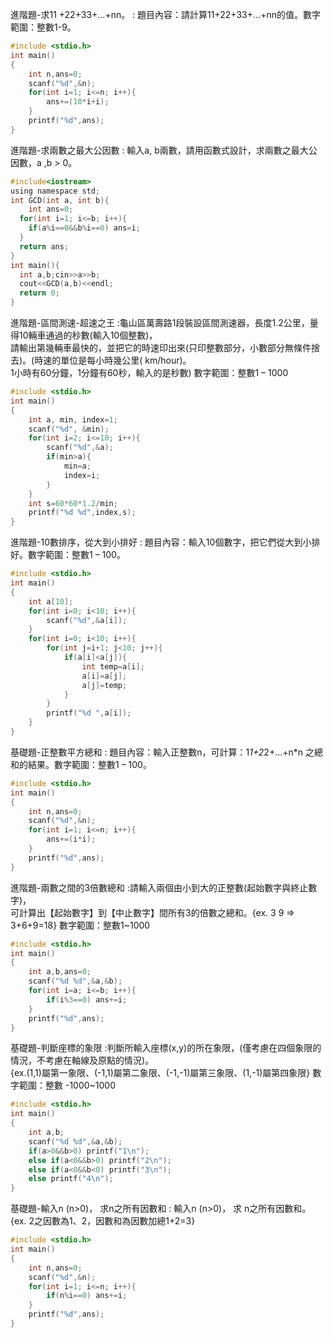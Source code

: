 進階題-求11 +22+33+…+nn。 : 題目內容：請計算11+22+33+…+nn的值。數字範圍：整數1-9。  
```C
#include <stdio.h>
int main()
{
	int n,ans=0;
	scanf("%d",&n);
	for(int i=1; i<=n; i++){
		ans+=(10*i+i);
	}
	printf("%d",ans);
}
```
進階題-求兩數之最大公因數 : 輸入a, b兩數，請用函數式設計，求兩數之最大公因數，a ,b > 0。  
```C
#include<iostream>
using namespace std;
int GCD(int a, int b){
	int ans=0;
  for(int i=1; i<=b; i++){
  	if(a%i==0&&b%i==0) ans=i;
  }
  return ans;
}
int main(){
  int a,b;cin>>a>>b;
  cout<<GCD(a,b)<<endl;
  return 0;
}
```
進階題-區間測速-超速之王 :龜山區萬壽路1段裝設區間測速器，長度1.2公里，量得10輛車通過的秒數(輸入10個整數)，  
請輸出第幾輛車最快的，並把它的時速印出來(只印整數部分，小數部分無條件捨去)。(時速的單位是每小時幾公里( km/hour)。  
1小時有60分鐘，1分鐘有60秒，輸入的是秒數) 數字範圍：整數1 – 1000  
```C
#include <stdio.h>
int main()
{
	int a, min, index=1;
	scanf("%d", &min);
	for(int i=2; i<=10; i++){
		scanf("%d",&a);
		if(min>a){
			min=a;
			index=i;
		}
	}
	int s=60*60*1.2/min;
	printf("%d %d",index,s);
}
```
進階題-10數排序，從大到小排好 : 題目內容：輸入10個數字，把它們從大到小排好。數字範圍：整數1 – 100。  
```C
#include <stdio.h>
int main()
{
	int a[10];
	for(int i=0; i<10; i++){
		scanf("%d",&a[i]);
	}
	for(int i=0; i<10; i++){
		for(int j=i+1; j<10; j++){
			if(a[i]<a[j]){
				int temp=a[i];
				a[i]=a[j];
				a[j]=temp;
			}
		}
		printf("%d ",a[i]);
	}
}
```
基礎題-正整數平方總和 : 題目內容：輸入正整數n，可計算：1*1+2*2+...+n*n 之總和的結果。數字範圍：整數1 – 100。
```C
#include <stdio.h>
int main()
{
	int n,ans=0;
	scanf("%d",&n);
	for(int i=1; i<=n; i++){
		ans+=(i*i);
	}
	printf("%d",ans);
}
```
進階題-兩數之間的3倍數總和 :請輸入兩個由小到大的正整數(起始數字與終止數字)，  
可計算出【起始數字】到【中止數字】間所有3的倍數之總和。{ex. 3 9 => 3+6+9=18} 數字範圍：整數1~1000  
```C
#include <stdio.h>
int main()
{
	int a,b,ans=0;
	scanf("%d %d",&a,&b);
	for(int i=a; i<=b; i++){
		if(i%3==0) ans+=i;
	}
	printf("%d",ans);
}
```
基礎題-判斷座標的象限 :判斷所輸入座標(x,y)的所在象限，(僅考慮在四個象限的情況，不考慮在軸線及原點的情況)。  
{ex.(1,1)屬第一象限、(-1,1)屬第二象限、(-1,-1)屬第三象限、(1,-1)屬第四象限} 數字範圍：整數 -1000~1000  
```C
#include <stdio.h>
int main()
{
	int a,b;
	scanf("%d %d",&a,&b);
	if(a>0&&b>0) printf("1\n");
	else if(a<0&&b>0) printf("2\n");
	else if(a<0&&b<0) printf("3\n");
	else printf("4\n");
}
```
基礎題-輸入n (n>0)， 求n之所有因數和 : 輸入n (n>0)， 求 n之所有因數和。{ex. 2之因數為1、2，因數和為因數加總1+2=3}  
```C
#include <stdio.h>
int main()
{
	int n,ans=0;
	scanf("%d",&n);
	for(int i=1; i<=n; i++){
		if(n%i==0) ans+=i;
	}
	printf("%d",ans);
}
```
